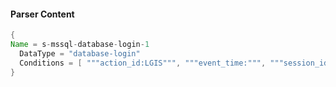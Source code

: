 #### Parser Content
```Java
{
Name = s-mssql-database-login-1
  DataType = "database-login"
  Conditions = [ """action_id:LGIS""", """event_time:""", """session_id:""", """server_principal_id:""" ]
}
```